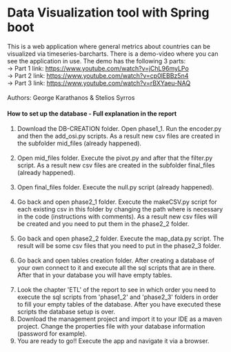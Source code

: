 # Data Visualization tool with Spring boot
This is a web application where general metrics about countries can be visualized via timeseries-barcharts. There is a demo-video where you can see the application in use. The demo has the following 3 parts: <br />
-> Part 1 link: https://www.youtube.com/watch?v=jChL96myLPo<br />
-> Part 2 link: https://www.youtube.com/watch?v=cp0lEBBz5n4<br />
-> Part 3 link: https://www.youtube.com/watch?v=rBXYaeu-NAQ<br />
<br />Authors: George Karathanos & Stelios Syrros

#### How to set up the database - Full explanation in the report
1) Download the DB-CREATION folder. Open phase1_1. Run the encoder.py and then the add_osi.py scripts. As a result new csv files are created in the subfolder mid_files (already happened).<br /><br />
2) Open mid_files folder. Execute the pivot.py and after that the filter.py script. As a result new csv files are created in the subfolder final_files (already happened).  <br /><br />
3) Open final_files folder. Execute the null.py script (already happened).  <br /><br />
4) Go back and open phase2_1 folder. Execute the makeCSV.py script for each existing csv in this folder by changing the path where is necessary in the code (instructions with comments).  As a result new csv files will be created and you need to put them in the phase2_2 folder.<br /><br />
5) Go back and open phase2_2 folder. Execute the map_data.py script. The result will be some csv files that you need to put in the phase2_3 folder.<br /><br />
6) Go back and open tables creation folder. After creating a database of your own connect to it and execute all the sql scripts that are in there. After that in your database you will have empty tables.<br /><br />
7) Look the chapter 'ETL' of the report to see in which order you need to execute the sql scripts from 'phase1_2' and 'phase2_3' folders in order to fill your empty tables of the database. After you have executed these scripts the database setup is over.
8) Download the management project and import it to your IDE as a maven project. Change the properties file with your database information (password for example).
9) You are ready to go!! Execute the app and navigate it via a browser.
